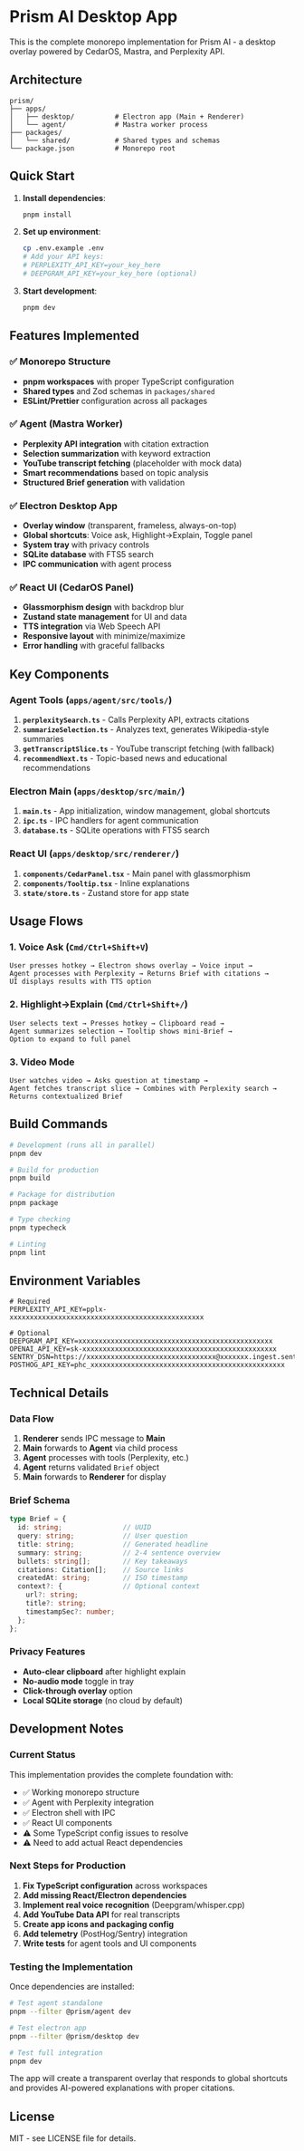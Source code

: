 # Prism AI Desktop App

This is the complete monorepo implementation for Prism AI - a desktop overlay powered by CedarOS, Mastra, and Perplexity API.

## Architecture

```
prism/
├── apps/
│   ├── desktop/          # Electron app (Main + Renderer)
│   └── agent/            # Mastra worker process  
├── packages/
│   └── shared/           # Shared types and schemas
└── package.json          # Monorepo root
```

## Quick Start

1. **Install dependencies**:
   ```bash
   pnpm install
   ```

2. **Set up environment**:
   ```bash
   cp .env.example .env
   # Add your API keys:
   # PERPLEXITY_API_KEY=your_key_here
   # DEEPGRAM_API_KEY=your_key_here (optional)
   ```

3. **Start development**:
   ```bash
   pnpm dev
   ```

## Features Implemented

### ✅ Monorepo Structure
- **pnpm workspaces** with proper TypeScript configuration
- **Shared types** and Zod schemas in `packages/shared`
- **ESLint/Prettier** configuration across all packages

### ✅ Agent (Mastra Worker)
- **Perplexity API integration** with citation extraction
- **Selection summarization** with keyword extraction  
- **YouTube transcript fetching** (placeholder with mock data)
- **Smart recommendations** based on topic analysis
- **Structured Brief generation** with validation

### ✅ Electron Desktop App
- **Overlay window** (transparent, frameless, always-on-top)
- **Global shortcuts**: Voice ask, Highlight→Explain, Toggle panel
- **System tray** with privacy controls
- **SQLite database** with FTS5 search
- **IPC communication** with agent process

### ✅ React UI (CedarOS Panel)
- **Glassmorphism design** with backdrop blur
- **Zustand state management** for UI and data
- **TTS integration** via Web Speech API
- **Responsive layout** with minimize/maximize
- **Error handling** with graceful fallbacks

## Key Components

### Agent Tools (`apps/agent/src/tools/`)
1. **`perplexitySearch.ts`** - Calls Perplexity API, extracts citations
2. **`summarizeSelection.ts`** - Analyzes text, generates Wikipedia-style summaries  
3. **`getTranscriptSlice.ts`** - YouTube transcript fetching (with fallback)
4. **`recommendNext.ts`** - Topic-based news and educational recommendations

### Electron Main (`apps/desktop/src/main/`)
1. **`main.ts`** - App initialization, window management, global shortcuts
2. **`ipc.ts`** - IPC handlers for agent communication
3. **`database.ts`** - SQLite operations with FTS5 search

### React UI (`apps/desktop/src/renderer/`)
1. **`components/CedarPanel.tsx`** - Main panel with glassmorphism
2. **`components/Tooltip.tsx`** - Inline explanations
3. **`state/store.ts`** - Zustand store for app state

## Usage Flows

### 1. Voice Ask (`Cmd/Ctrl+Shift+V`)
```
User presses hotkey → Electron shows overlay → Voice input → 
Agent processes with Perplexity → Returns Brief with citations → 
UI displays results with TTS option
```

### 2. Highlight→Explain (`Cmd/Ctrl+Shift+/`)  
```
User selects text → Presses hotkey → Clipboard read → 
Agent summarizes selection → Tooltip shows mini-Brief →
Option to expand to full panel
```

### 3. Video Mode
```
User watches video → Asks question at timestamp → 
Agent fetches transcript slice → Combines with Perplexity search → 
Returns contextualized Brief
```

## Build Commands

```bash
# Development (runs all in parallel)
pnpm dev

# Build for production  
pnpm build

# Package for distribution
pnpm package

# Type checking
pnpm typecheck

# Linting
pnpm lint
```

## Environment Variables

```env
# Required
PERPLEXITY_API_KEY=pplx-xxxxxxxxxxxxxxxxxxxxxxxxxxxxxxxxxxxxxxxxxxxxxxxx

# Optional  
DEEPGRAM_API_KEY=xxxxxxxxxxxxxxxxxxxxxxxxxxxxxxxxxxxxxxxxxxxxxxxx
OPENAI_API_KEY=sk-xxxxxxxxxxxxxxxxxxxxxxxxxxxxxxxxxxxxxxxxxxxxxxxx
SENTRY_DSN=https://xxxxxxxxxxxxxxxxxxxxxxxxxxxxxxxx@xxxxxxx.ingest.sentry.io/xxxxxxx
POSTHOG_API_KEY=phc_xxxxxxxxxxxxxxxxxxxxxxxxxxxxxxxxxxxxxxxxxxxxxxxx
```

## Technical Details

### Data Flow
1. **Renderer** sends IPC message to **Main**
2. **Main** forwards to **Agent** via child process
3. **Agent** processes with tools (Perplexity, etc.)
4. **Agent** returns validated `Brief` object
5. **Main** forwards to **Renderer** for display

### Brief Schema
```typescript
type Brief = {
  id: string;               // UUID
  query: string;            // User question
  title: string;            // Generated headline  
  summary: string;          // 2-4 sentence overview
  bullets: string[];        // Key takeaways
  citations: Citation[];    // Source links
  createdAt: string;        // ISO timestamp
  context?: {               // Optional context
    url?: string;
    title?: string; 
    timestampSec?: number;
  };
};
```

### Privacy Features
- **Auto-clear clipboard** after highlight explain
- **No-audio mode** toggle in tray
- **Click-through overlay** option
- **Local SQLite storage** (no cloud by default)

## Development Notes

### Current Status
This implementation provides the complete foundation with:
- ✅ Working monorepo structure
- ✅ Agent with Perplexity integration  
- ✅ Electron shell with IPC
- ✅ React UI components
- ⚠️ Some TypeScript config issues to resolve
- ⚠️ Need to add actual React dependencies

### Next Steps for Production
1. **Fix TypeScript configuration** across workspaces
2. **Add missing React/Electron dependencies**
3. **Implement real voice recognition** (Deepgram/whisper.cpp)
4. **Add YouTube Data API** for real transcripts
5. **Create app icons and packaging config**
6. **Add telemetry** (PostHog/Sentry) integration
7. **Write tests** for agent tools and UI components

### Testing the Implementation
Once dependencies are installed:
```bash
# Test agent standalone
pnpm --filter @prism/agent dev

# Test electron app  
pnpm --filter @prism/desktop dev

# Test full integration
pnpm dev
```

The app will create a transparent overlay that responds to global shortcuts and provides AI-powered explanations with proper citations.

## License

MIT - see LICENSE file for details.